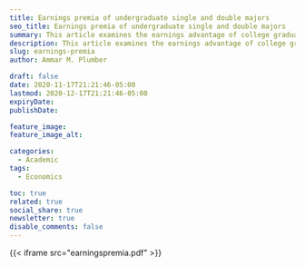 ```yaml
---
title: Earnings premia of undergraduate single and double majors
seo_title: Earnings premia of undergraduate single and double majors
summary: This article examines the earnings advantage of college graduates with various major combinations over eleven years.
description: This article examines the earnings advantage of college graduates with various major combinations over eleven years.
slug: earnings-premia
author: Ammar M. Plumber

draft: false
date: 2020-11-17T21:21:46-05:00
lastmod: 2020-12-17T21:21:46-05:00
expiryDate: 
publishDate: 

feature_image: 
feature_image_alt: 

categories:
  - Academic
tags:
  - Economics

toc: true
related: true
social_share: true
newsletter: true
disable_comments: false
---
```

{{< iframe src="earningspremia.pdf" >}}
